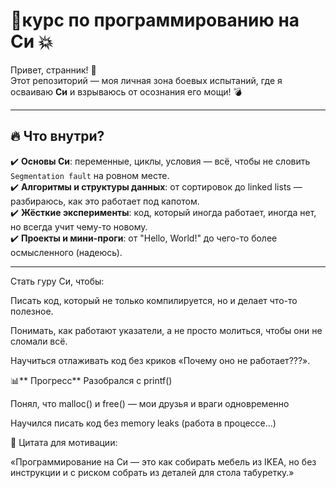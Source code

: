 # 🚀курс по программированию на **Си** 💥  


Привет, странник! 👋  
Этот репозиторий — моя личная зона боевых испытаний, где я осваиваю **Си** и взрываюсь от осознания его мощи! 💣  

---

## 🔥 **Что внутри?**  

✔️ **Основы Си**: переменные, циклы, условия — всё, чтобы не словить `Segmentation fault` на ровном месте.  
✔️ **Алгоритмы и структуры данных**: от сортировок до linked lists — разбираюсь, как это работает под капотом.  
✔️ **Жёсткие эксперименты**: код, который иногда работает, иногда нет, но всегда учит чему-то новому.  
✔️ **Проекты и мини-проги**: от "Hello, World!" до чего-то более осмысленного (надеюсь).  

---

Стать гуру Си, чтобы:

Писать код, который не только компилируется, но и делает что-то полезное.

Понимать, как работают указатели, а не просто молиться, чтобы они не сломали всё.

Научиться отлаживать код без криков «Почему оно не работает???».

📊** Прогресс**
Разобрался с printf()

Понял, что malloc() и free() — мои друзья и враги одновременно

Научился писать код без memory leaks (работа в процессе...)

💬 Цитата для мотивации:

«Программирование на Си — это как собирать мебель из IKEA, но без инструкции и с риском собрать из деталей для стола табуретку.»
